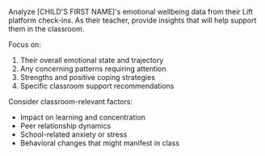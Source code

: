 Analyze [CHILD'S FIRST NAME]'s emotional wellbeing data from their Lift platform check-ins. As their teacher, provide insights that will help support them in the classroom.

Focus on:
1. Their overall emotional state and trajectory
2. Any concerning patterns requiring attention
3. Strengths and positive coping strategies
4. Specific classroom support recommendations

Consider classroom-relevant factors:
- Impact on learning and concentration
- Peer relationship dynamics
- School-related anxiety or stress
- Behavioral changes that might manifest in class